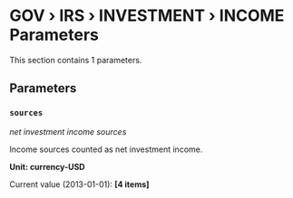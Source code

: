 # GOV › IRS › INVESTMENT › INCOME Parameters

This section contains 1 parameters.

## Parameters

### `sources`
*net investment income sources*

Income sources counted as net investment income.

**Unit: currency-USD**

Current value (2013-01-01): **[4 items]**

